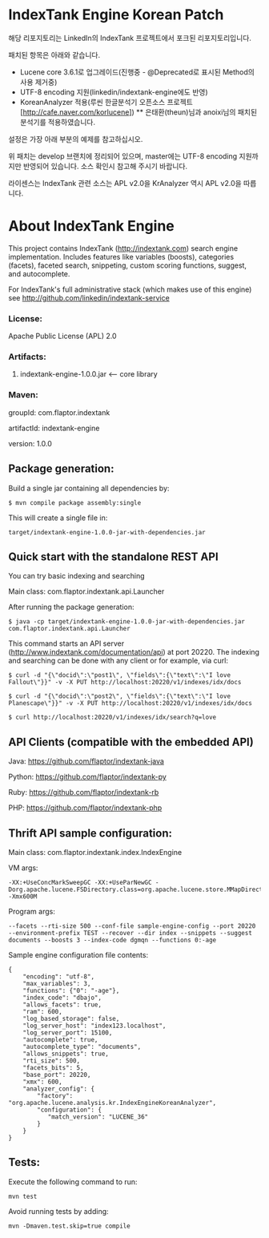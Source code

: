 IndexTank Engine Korean Patch
====================

해당 리포지토리는 LinkedIn의 IndexTank 프로젝트에서 포크된 리포지토리입니다.

패치된 항목은 아래와 같습니다.

* Lucene core 3.6.1로 업그레이드(진행중 - @Deprecated로 표시된 Method의 사용 제거중)
* UTF-8 encoding 지원(linkedin/indextank-engine에도 반영)
* KoreanAnalyzer 적용(루씬 한글분석기 오픈소스 프로젝트[http://cafe.naver.com/korlucene])
** 은태환(theun)님과 anoixi님의 패치된 분석기를 적용하였습니다.

설정은 가장 아래 부분의 예제를 참고하십시오.

위 패치는 develop 브랜치에 정리되어 있으며, master에는 UTF-8 encoding 지원까지만 반영되어 있습니다.
소스 확인시 참고해 주시기 바랍니다.

라이센스는 IndexTank 관련 소스는 APL v2.0을 KrAnalyzer 역시 APL v2.0을 따릅니다.

About IndexTank Engine
======================

This project contains IndexTank (http://indextank.com) search engine implementation.
Includes features like variables (boosts), categories (facets), faceted search, snippeting, custom scoring functions, suggest, and autocomplete.

For IndexTank's full administrative stack (which makes use of this engine) see http://github.com/linkedin/indextank-service

### License:

Apache Public License (APL) 2.0

### Artifacts:

1. indextank-engine-1.0.0.jar <-- core library

### Maven:

groupId: com.flaptor.indextank

artifactId: indextank-engine

version: 1.0.0

Package generation:
-------------------

Build a single jar containing all dependencies by:

    $ mvn compile package assembly:single

This will create a single file in:

    target/indextank-engine-1.0.0-jar-with-dependencies.jar

Quick start with the standalone REST API
----------------------------------------

You can try basic indexing and searching

Main class: com.flaptor.indextank.api.Launcher

After running the package generation:

    $ java -cp target/indextank-engine-1.0.0-jar-with-dependencies.jar com.flaptor.indextank.api.Launcher

This command starts an API server (http://www.indextank.com/documentation/api) at port 20220.
The indexing and searching can be done with any client or for example, via curl:

    $ curl -d "{\"docid\":\"post1\", \"fields\":{\"text\":\"I love Fallout\"}}" -v -X PUT http://localhost:20220/v1/indexes/idx/docs

    $ curl -d "{\"docid\":\"post2\", \"fields\":{\"text\":\"I love Planescape\"}}" -v -X PUT http://localhost:20220/v1/indexes/idx/docs

    $ curl http://localhost:20220/v1/indexes/idx/search?q=love

API Clients (compatible with the embedded API)
----------------------------------------------

Java: https://github.com/flaptor/indextank-java

Python: https://github.com/flaptor/indextank-py

Ruby: https://github.com/flaptor/indextank-rb

PHP: https://github.com/flaptor/indextank-php

Thrift API sample configuration:
--------------------------------

Main class: com.flaptor.indextank.index.IndexEngine

VM args:

    -XX:+UseConcMarkSweepGC -XX:+UseParNewGC -Dorg.apache.lucene.FSDirectory.class=org.apache.lucene.store.MMapDirectory -Xmx600M

Program args:

    --facets --rti-size 500 --conf-file sample-engine-config --port 20220 --environment-prefix TEST --recover --dir index --snippets --suggest documents --boosts 3 --index-code dgmqn --functions 0:-age

Sample engine configuration file contents:

    {
        "encoding": "utf-8",
        "max_variables": 3,
        "functions": {"0": "-age"},
        "index_code": "dbajo",
        "allows_facets": true,
        "ram": 600,
        "log_based_storage": false,
        "log_server_host": "index123.localhost",
        "log_server_port": 15100,
        "autocomplete": true,
        "autocomplete_type": "documents",
        "allows_snippets": true,
        "rti_size": 500,
        "facets_bits": 5,
        "base_port": 20220,
        "xmx": 600,
        "analyzer_config": {
            "factory": "org.apache.lucene.analysis.kr.IndexEngineKoreanAnalyzer",
            "configuration": {
               "match_version": "LUCENE_36"
            }
        }
    }

Tests:
------

Execute the following command to run:

    mvn test

Avoid running tests by adding:

    mvn -Dmaven.test.skip=true compile

